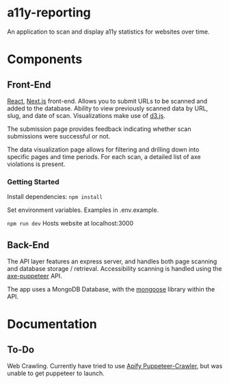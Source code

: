 # a11y-reporting
An application to scan and display a11y statistics for websites over time.

# Components

## Front-End

[React](https://reactjs.org/), [Next.js](https://nextjs.org/) front-end. Allows you to submit URLs to be scanned and added to the database. Ability to view previously scanned data by URL, slug, and date of scan. Visualizations make use of [d3.js](https://d3js.org/).

The submission page provides feedback indicating whether scan submissions were successful or not.

The data visualization page allows for filtering and drilling down into specific pages and time periods. For each scan, a detailed list of axe violations is present.

### Getting Started
Install dependencies:
```npm install```

Set environment variables. Examples in .env.example.

```npm run dev```
Hosts website at localhost:3000

## Back-End

The API layer features an express server, and handles both page scanning and database storage / retrieval. Accessibility scanning is handled using the [axe-puppeteer](https://github.com/dequelabs/axe-puppeteer) API.

The app uses a MongoDB Database, with the [mongoose](https://mongoosejs.com/) library within the API.

# Documentation
## To-Do
Web Crawling. Currently have tried to use [Apify Puppeteer-Crawler](https://sdk.apify.com/docs/api/puppeteercrawler), but was unable to get puppeteer to launch.

